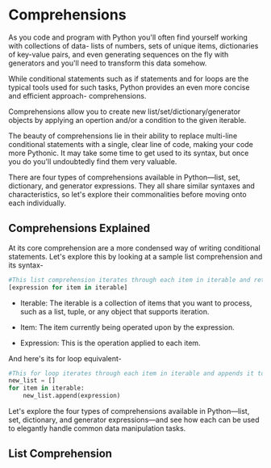 # Comprehensions

As you code and program with Python you'll often find yourself working with collections of data- lists of numbers, sets of unique items, dictionaries of key-value pairs, and even generating sequences on the fly with generators and you'll need to transform this data somehow.

While conditional statements such as if statements and for loops are the typical tools used for such tasks, Python provides an even more concise and efficient approach- comprehensions.

Comprehensions allow you to create new list/set/dictionary/generator objects by applying an opertion and/or a condition to the given iterable.

The beauty of comprehensions lie in their ability to replace multi-line conditional statements  with a single, clear line of code, making your code more Pythonic. It may take some time to get used to its syntax, but once you do you'll undoubtedly find them very valuable.

There are four types of comprehensions available in Python—list, set, dictionary, and generator expressions. They all share similar syntaxes and characteristics, so let's explore their commonalities before moving onto each individually.

## Comprehensions Explained

At its core comprehension are a more condensed way of writing conditional statements. Let's explore this by looking at a sample list comprehension and its syntax-

```python
#This list comprehension iterates through each item in iterable and returns it as an item in a new list.
[expression for item in iterable]
```

* Iterable: The iterable is a collection of items that you want to process, such as a list, tuple, or any object that supports iteration.

* Item: The item currently being operated upon by the expression.

* Expression: This is the operation applied to each item.

And here's its for loop equivalent-

```python
#This for loop iterates through each item in iterable and appends it to new_list
new_list = []
for item in iterable:
    new_list.append(expression)
```





Let's explore the four types of comprehensions available in Python—list, set, dictionary, and generator expressions—and see how each can be used to elegantly handle common data manipulation tasks. 


## List Comprehension


